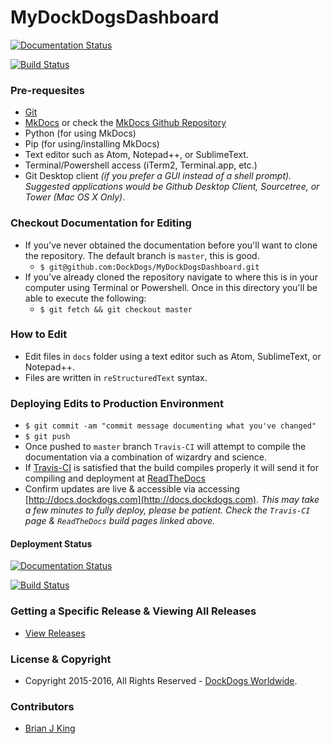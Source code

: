 # MyDockDogsDashboard

[![Documentation Status](https://readthedocs.org/projects/mydockdogs-dashboard/badge/?version=latest)](http://mydockdogs-dashboard.readthedocs.org/en/latest/?badge=latest)

[![Build Status](https://travis-ci.org/DockDogs/MyDockDogsDashboard.svg?branch=master)](https://travis-ci.org/DockDogs/MyDockDogsDashboard)


### Pre-requesites 

* [Git](http://github.com)
* [MkDocs](http://mkdocs.org) or check the [MkDocs Github Repository](https://github.com/mkdocs/mkdocs/)
* Python (for using MkDocs)
* Pip (for using/installing MkDocs)
* Text editor such as Atom, Notepad++, or SublimeText.
* Terminal/Powershell access (iTerm2, Terminal.app, etc.)
* Git Desktop client _(if you prefer a GUI instead of a shell prompt). Suggested applications would be Github Desktop Client, Sourcetree, or Tower (Mac OS X Only)_.

### Checkout Documentation for Editing

* If you've never obtained the documentation before you'll want to clone the repository. The default branch is `master`, this is good.
    * `$ git@github.com:DockDogs/MyDockDogsDashboard.git`
* If you've already cloned the repository navigate to where this is in your computer using Terminal or Powershell. Once in this directory you'll be able to execute the following:
    * `$ git fetch && git checkout master`

### How to Edit

* Edit files in `docs` folder using a text editor such as Atom, SublimeText, or Notepad++. 
* Files are written in `reStructuredText` syntax. 

### Deploying Edits to Production Environment

* `$ git commit -am "commit message documenting what you've changed"`
* `$ git push`
* Once pushed to `master` branch `Travis-CI` will attempt to compile the documentation via a combination of wizardry and science. 
* If [Travis-CI](https://travis-ci.org/DockDogs/MyDockDogsDashboard/builds) is satisfied that the build compiles properly it will send it for compiling and deployment at [ReadTheDocs](https://readthedocs.org/projects/mydockdogs-dashboard/builds/)
* Confirm updates are live & accessible via accessing [http://docs.dockdogs.com](http://docs.dockdogs.com). _This may take a few minutes to fully deploy, please be patient. Check the `Travis-CI` page & `ReadTheDocs` build pages linked above._


#### Deployment Status 

[![Documentation Status](https://readthedocs.org/projects/mydockdogs-dashboard/badge/?version=latest)](http://mydockdogs-dashboard.readthedocs.org/en/latest/?badge=latest)

[![Build Status](https://travis-ci.org/DockDogs/MyDockDogsDashboard.svg?branch=master)](https://travis-ci.org/DockDogs/MyDockDogsDashboard)

### Getting a Specific Release & Viewing All Releases

* [View Releases](https://bitbucket.org/dockdogs/dockdogs-staff-onboarding-documentation/addon/com.releasebucket/releases)

### License & Copyright

* Copyright 2015-2016, All Rights Reserved - [DockDogs Worldwide](http://dockdogs.com).


### Contributors

* [Brian J King](http://github.com/brianjking)
